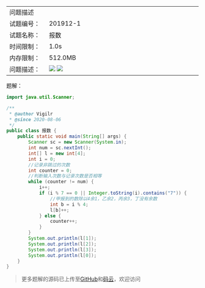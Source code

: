<table width="1265">
    <col width="219.00" />
    <col width="1046" />
    <tr>
        <td colspan="2">问题描述</td>
    </tr>
    <tr>
        <td>试题编号：</td>
        <td align=left>
201912-1
        </td>
    </tr>
    <tr>
        <td>试题名称：</td>
        <td align=left>
报数
        </td>
    </tr>
    <tr>
        <td>时间限制：</td>
        <td align=left>1.0s</td>
    </tr>
    <tr>
        <td>内存限制：</td>
        <td align=left>512.0MB</td>
    </tr>
    <tr>
        <td>问题描述：</td>
        <td align=left>
        <img src="https://gitee.com/eternidad33/picbed/raw/master/img/day1_%E9%A0%81%E9%9D%A2_02.png"/>
        <img src="https://gitee.com/eternidad33/picbed/raw/master/img/day1_%E9%A0%81%E9%9D%A2_03.png"/>
        </td>
    </tr>
</table>

题解：

```java
import java.util.Scanner;

/**
 * @author Vigilr
 * @since 2020-08-06
 */
public class 报数 {
    public static void main(String[] args) {
        Scanner sc = new Scanner(System.in);
        int num = sc.nextInt();
        int[] l = new int[4];
        int i = 0;
        //记录非跳过的次数
        int counter = 0;
        //判断输入次数与记录次数是否相等
        while (counter != num) {
            i++;
            if (i % 7 == 0 || Integer.toString(i).contains("7")) {
                //甲报到的数除以4余1，乙余2，丙余3，丁没有余数
                int b = i % 4;
                l[b]++;
            } else {
                counter++;
            }
        }
        System.out.println(l[1]);
        System.out.println(l[2]);
        System.out.println(l[3]);
        System.out.println(l[0]);
    }
}

```

> 更多题解的源码已上传至[GitHub](https://github.com/eternidad33/csp)和[码云](https://gitee.com/eternidad33/csp)，欢迎访问

